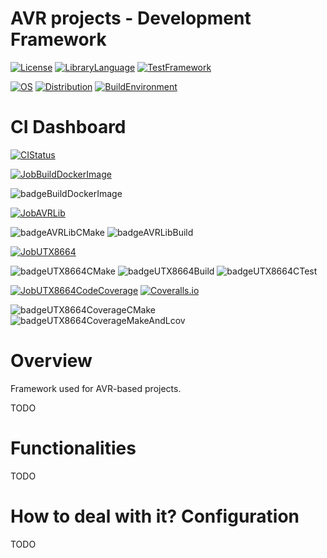 # AVR projects - Development Framework
[![License](https://img.shields.io/badge/License-MIT-purple.svg)](LICENSE)
[![LibraryLanguage](https://img.shields.io/badge/Language-C-lightgrey)](LIBRARYLANGUAGE)
[![TestFramework](https://img.shields.io/badge/TestFramework-CMocka-lightgrey)](TESTFRAMEWORK)

[![OS](https://img.shields.io/badge/OS-Linux-lightgrey)](OS)
[![Distribution](https://img.shields.io/badge/Distribution-Ubuntu-lightgrey)](DISTRIBUTION)
[![BuildEnvironment](https://img.shields.io/badge/BuildEnvironment-Docker-lightgrey)](SOURCELANGUAGE)

# CI Dashboard

[![CIStatus](https://img.shields.io/github/workflow/status/bkozdras/avr-framework/avr-framework-ci?label=CI%20Status)](CISTATUS)

[![JobBuildDockerImage](https://img.shields.io/badge/Job-Build--Docker--Image-lightgrey)](JOBBUILDOCKERIMAGE)

![badgeBuildDockerImage](https://img.shields.io/endpoint?url=https://gist.githubusercontent.com/bkozdras/536fc4300ff360bc55fbf7d1b618ef4c/raw/badgeBuildDockerImage.json?service=github)

[![JobAVRLib](https://img.shields.io/badge/Job-AVR--lib-lightgrey)](JOBAVRLIB)

![badgeAVRLibCMake](https://img.shields.io/endpoint?url=https://gist.githubusercontent.com/bkozdras/536fc4300ff360bc55fbf7d1b618ef4c/raw/badgeAVRLibCmake.json?service=github)
![badgeAVRLibBuild](https://img.shields.io/endpoint?url=https://gist.githubusercontent.com/bkozdras/536fc4300ff360bc55fbf7d1b618ef4c/raw/badgeAVRLibBuild.json?service=github)

[![JobUTX8664](https://img.shields.io/badge/Job-UT--x86--64-lightgrey)](JOBUTX8664)

![badgeUTX8664CMake](https://img.shields.io/endpoint?url=https://gist.githubusercontent.com/bkozdras/536fc4300ff360bc55fbf7d1b618ef4c/raw/badgeUTX8664Cmake.json?service=github)
![badgeUTX8664Build](https://img.shields.io/endpoint?url=https://gist.githubusercontent.com/bkozdras/536fc4300ff360bc55fbf7d1b618ef4c/raw/badgeUTX8664Build.json?service=github)
![badgeUTX8664CTest](https://img.shields.io/endpoint?url=https://gist.githubusercontent.com/bkozdras/536fc4300ff360bc55fbf7d1b618ef4c/raw/badgeUTX8664CTest.json?service=github)

[![JobUTX8664CodeCoverage](https://img.shields.io/badge/Job-UT--x86--64--Code--Coverage-lightgrey)](JOBUTX8664CODECOVERAGE)
<a href='https://coveralls.io/github/bkozdras/avr-framework?branch=main'><img src='https://coveralls.io/repos/github/bkozdras/avr-framework/badge.svg?branch=main' alt='Coveralls.io' /></a>

![badgeUTX8664CoverageCMake](https://img.shields.io/endpoint?url=https://gist.githubusercontent.com/bkozdras/536fc4300ff360bc55fbf7d1b618ef4c/raw/badgeUTX8664CoverageCMake.json?service=github)
![badgeUTX8664CoverageMakeAndLcov](https://img.shields.io/endpoint?url=https://gist.githubusercontent.com/bkozdras/536fc4300ff360bc55fbf7d1b618ef4c/raw/badgeUTX8664CoverageMakeAndLcov.json?service=github)

# Overview

Framework used for AVR-based projects.

TODO

# Functionalities

TODO

# How to deal with it? Configuration

TODO
